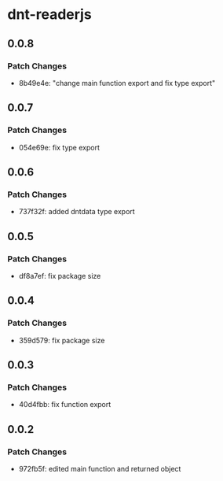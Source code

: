 # dnt-readerjs

## 0.0.8

### Patch Changes

- 8b49e4e: "change main function export and fix type export"

## 0.0.7

### Patch Changes

- 054e69e: fix type export

## 0.0.6

### Patch Changes

- 737f32f: added dntdata type export

## 0.0.5

### Patch Changes

- df8a7ef: fix package size

## 0.0.4

### Patch Changes

- 359d579: fix package size

## 0.0.3

### Patch Changes

- 40d4fbb: fix function export

## 0.0.2

### Patch Changes

- 972fb5f: edited main function and returned object
